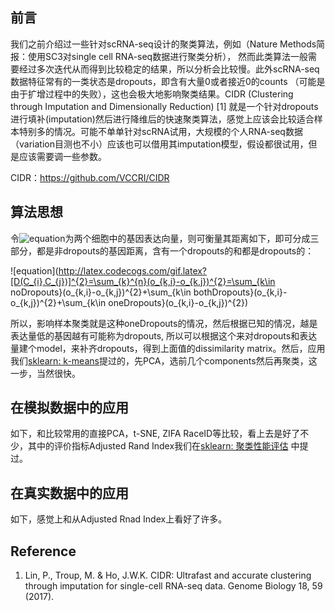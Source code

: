 ## 前言  

我们之前介绍过一些针对scRNA-seq设计的聚类算法，例如（Nature Methods简报：使用SC3对single cell RNA-seq数据进行聚类分析）， 然而此类算法一般需要经过多次迭代从而得到比较稳定的结果，所以分析会比较慢。此外scRNA-seq数据特征常有的一类状态是dropouts，即含有大量0或者接近0的counts （可能是由于扩增过程中的失败），这也会极大地影响聚类结果。CIDR (Clustering through Imputation and Dimensionally Reduction) [1] 就是一个针对dropouts进行填补(imputation)然后进行降维后的快速聚类算法，感觉上应该会比较适合样本特别多的情况。可能不单单针对scRNA试用，大规模的个人RNA-seq数据（variation目测也不小）应该也可以借用其imputation模型，假设都很试用，但是应该需要调一些参数。   

CIDR：https://github.com/VCCRI/CIDR



## 算法思想   

令![equation](http://latex.codecogs.com/gif.latex?C_{i}=(o_{1,i},o_{2,i},...,o_{n,i}),C_{j}=(o_{1,j},o_{2,j},...,o_{n,j}))为两个细胞中的基因表达向量，则可衡量其距离如下，即可分成三部分，都是非dropouts的基因距离，含有一个dropouts的和都是dropouts的：

![equation](http://latex.codecogs.com/gif.latex?[D(C_{i},C_{j})]^{2}=\sum_{k}^{n}(o_{k,i}-o_{k,j})^{2}=\sum_{k\in  noDropouts}(o_{k,i}-o_{k,j})^{2}+\sum_{k\in bothDropouts}(o_{k,i}-o_{k,j})^{2}+\sum_{k\in oneDropouts}(o_{k,i}-o_{k,j})^{2})

所以，影响样本聚类就是这种oneDropouts的情况，然后根据已知的情况，越是表达量低的基因越有可能称为dropouts, 所以可以根据这个来对dropouts和表达量建个model，来补齐dropouts，得到上面值的dissimilarity matrix。然后，应用我们[sklearn: k-means](https://github.com/NGSHotpot/sklearn/blob/master/sklearn:%20k-means.md)提过的，先PCA，选前几个components然后再聚类，这一步，当然很快。



## 在模拟数据中的应用 

如下，和比较常用的直接PCA，t-SNE, ZIFA RaceID等比较，看上去是好了不少，其中的评价指标Adjusted Rand Index我们在[sklearn: 聚类性能评估](https://github.com/NGSHotpot/sklearn/blob/master/sklearn:%E8%81%9A%E7%B1%BB%E6%80%A7%E8%83%BD%E8%AF%84%E4%BC%B0.md) 中提过。
![]()

## 在真实数据中的应用   

如下，感觉上和从Adjusted Rnad Index上看好了许多。




## Reference 

1. Lin, P., Troup, M. & Ho, J.W.K. CIDR: Ultrafast and accurate clustering through imputation for single-cell RNA-seq data. Genome Biology 18, 59 (2017).

